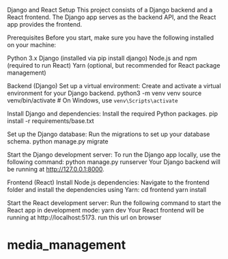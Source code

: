 Django and React Setup
This project consists of a Django backend and a React frontend. The Django app serves as the backend API, and the React app provides the frontend.

Prerequisites
Before you start, make sure you have the following installed on your machine:

Python 3.x
Django (installed via pip install django)
Node.js and npm (required to run React)
Yarn (optional, but recommended for React package management)

Backend (Django)
Set up a virtual environment: Create and activate a virtual environment for your Django backend.
python3 -m venv venv
source venv/bin/activate # On Windows, use `venv\Scripts\activate`

Install Django and dependencies: Install the required Python packages.
pip install -r requirements/base.txt

Set up the Django database: Run the migrations to set up your database schema.
python manage.py migrate

Start the Django development server: To run the Django app locally, use the following command:
python manage.py runserver
Your Django backend will be running at http://127.0.0.1:8000.

Frontend (React)
Install Node.js dependencies: Navigate to the frontend folder and install the dependencies using Yarn:
cd frontend
yarn install

Start the React development server: Run the following command to start the React app in development mode:
yarn dev
Your React frontend will be running at http://localhost:5173. run this url on browser
# media_management
